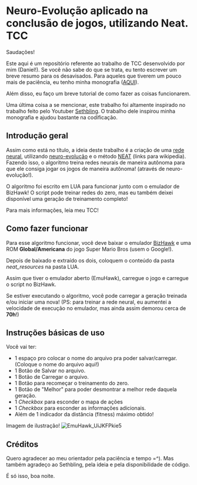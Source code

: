 # Neuro-Evolução aplicado na conclusão de jogos, utilizando Neat. TCC

Saudações!

Este aqui é um repositório referente ao trabalho de TCC desenvolvido por mim (Daniel!). Se você não sabe do que se trata, eu tento escrever um breve resumo para os desavisados. Para aqueles que tiverem um pouco mais de paciência, eu tenho minha monografia ([AQUI](http://repositorioinstitucional.uea.edu.br//handle/riuea/4015)).

Além disso, eu faço um breve tutorial de como fazer as coisas funcionarem.

Uma última coisa a se mencionar, este trabalho foi altamente inspirado no trabalho feito pelo Youtuber [Sethbling](https://www.youtube.com/watch?v=qv6UVOQ0F44&t). O trabalho dele inspirou minha monografia e ajudou bastante na codificação.

## Introdução geral

Assim como está no título, a ideia deste trabalho é a criação de uma [rede neural](https://en.wikipedia.org/wiki/Artificial_neural_network), utilizando [neuro-evolução](https://en.wikipedia.org/wiki/Neuroevolution) e o método [NEAT](https://en.wikipedia.org/wiki/Neuroevolution_of_augmenting_topologies) (links para wikipedia). Fazendo isso, o algoritmo treina redes neurais de maneira autônoma para que ele consiga jogar os jogos de maneira autônoma! (através de neuro-evolução!).

O algoritmo foi escrito em LUA para funcionar junto com o emulador de BizHawk! O script pode treinar redes do zero, mas eu também deixei disponível uma geração de treinamento completo!

Para mais informações, leia meu TCC!

## Como fazer funcionar

Para esse algoritmo funcionar, você deve baixar o emulador [BizHawk](https://tasvideos.org/Bizhawk) e uma ROM **Global/Americana** do jogo Super Mario Bros (usem o Google!).

Depois de baixado e extraído os dois, coloquem o conteúdo da pasta *neat_resources* na pasta LUA.

Assim que tiver o emulador aberto (EmuHawk), carregue o jogo e carregue o script no BizHawk.

Se estiver executando o algoritmo, você pode carregar a geração treinada e/ou iniciar uma nova!
(PS: para treinar a rede neural, eu aumentei a velocidade de execução no emulador, mas ainda assim demorou cerca de **70h**!)

## Instruções básicas de uso

Você vai ter:
- 1 espaço pro colocar o nome do arquivo pra poder salvar/carregar. (Coloque o nome do arquivo aqui!)
- 1 Botão de Salvar no arquivo.
- 1 Botão de Carregar o arquivo.
- 1 Botão para recomeçar o treinamento do zero.
- 1 Botão de "Melhor" para poder desmontrar a melhor rede daquela geração.
- 1 *Checkbox* para esconder o mapa de ações
- 1 *Checkbox* para esconder as informações adicionais.
- Além de 1 indicador da distância (fitness) máximo obtido!

Imagem de ilustração!
![EmuHawk_UiJKFPkie5](https://user-images.githubusercontent.com/55398457/186278606-3f857f6d-f5a3-429c-84df-c49a8fc5c048.png)

## Créditos

Quero agradecer ao meu orientador pela paciência e tempo =^).
Mas também agradeço ao Sethbling, pela ideia e pela disponibilidade de código.

É só isso, boa noite.
